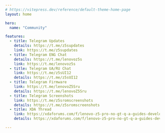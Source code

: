 ```yaml
---
# https://vitepress.dev/reference/default-theme-home-page
layout: home

hero:
  name: "Community"

features:
  - title: Telegram Updates
    details: https://t.me/z5supdates
    link: https://t.me/z5supdates
  - title: Telegram ENG Chat
    details: https://t.me/lenovoz5s
    link: https://t.me/lenovoz5s
  - title: Telegram UA/RU Chat
    link: https://t.me/z5sUI12
    details: https://t.me/z5sUI12
  - title: Telegram Firmware
    link: https://t.me/lenovoZ5Sru
    details: https://t.me/lenovoZ5Sru
  - title: Telegram Screenshots
    link: https://t.me/z5sromscreenshots
    details: https://t.me/z5sromscreenshots
  - title: XDA Thread
    link: https://xdaforums.com/f/lenovo-z5-pro-no-gt-q-a-guides-development.8514/
    details: https://xdaforums.com/f/lenovo-z5-pro-no-gt-q-a-guides-development.8514/

---
```


